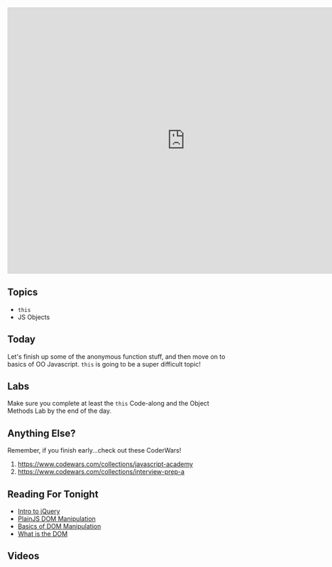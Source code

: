 <iframe src="https://calendar.google.com/calendar/embed?src=flatironschool.com_olk0a79jrplg5tcd1ormoq6o5k%40group.calendar.google.com&ctz=America/New_York" style="border: 0" width="800" height="600" frameborder="0" scrolling="no"></iframe>

## Topics

 * `this`
 * JS Objects

## Today

Let's finish up some of the anonymous function stuff, and then move on to basics of OO Javascript. `this` is going to be a super difficult topic!

## Labs

Make sure you complete at least the `this` Code-along and the Object Methods Lab by the end of the day.

## Anything Else?

Remember, if you finish early...check out these CoderWars!

 1. https://www.codewars.com/collections/javascript-academy
 2. https://www.codewars.com/collections/interview-prep-a


## Reading For Tonight

 * [Intro to jQuery](https://www.digitalocean.com/community/tutorials/an-introduction-to-jquery)
 * [PlainJS DOM Manipulation](https://plainjs.com/javascript/manipulation/)
 * [Basics of DOM Manipulation](http://callmenick.com/post/basics-javascript-dom-manipulation)
 * [What is the DOM](https://developer.mozilla.org/en-US/docs/Web/API/Document_Object_Model/Introduction)

## Videos

